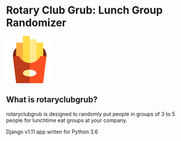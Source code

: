 Rotary Club Grub: Lunch Group Randomizer
=======================================

![rc-grub-logo](rotaryclubgrub/static/rotaryclubgrub/rc-grub-logo-sm.png?raw=true)

What is rotaryclubgrub?
-------------

rotaryclubgrub is designed to randomly put people in groups of 3 to 5 people for lunchtime eat groups at your company.

Django v1.11 app writen for Python 3.6